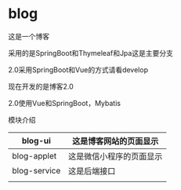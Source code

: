 # blog
这是一个博客

采用的是SpringBoot和Thymeleaf和Jpa这是主要分支

2.0采用SpringBoot和Vue的方式请看develop

现在开发的是博客2.0

2.0使用Vue和SpringBoot，Mybatis

模块介绍

| blog-ui      | 这是博客网站的页面显示   |
| ------------ | ------------------------ |
| blog-applet  | 这是微信小程序的页面显示 |
| blog-service | 这是后端接口             |
|              |                          |


